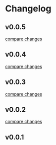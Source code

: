 # Changelog


## v0.0.5

[compare changes](https://github.com/aw-studio/nuxt-laravel/compare/v0.0.4...v0.0.5)

## v0.0.4

[compare changes](https://github.com/aw-studio/nuxt-laravel/compare/v0.0.3...v0.0.4)

## v0.0.3

[compare changes](https://github.com/aw-studio/nuxt-laravel/compare/v0.0.2...v0.0.3)

## v0.0.2

[compare changes](https://github.com/aw-studio/nuxt-laravel/compare/v0.0.1...v0.0.2)

## v0.0.1

